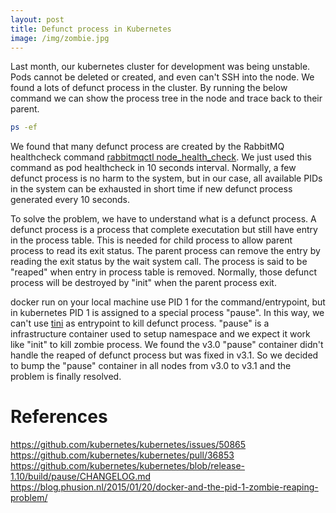 ```yaml
---
layout: post
title: Defunct process in Kubernetes
image: /img/zombie.jpg
---
```


Last month, our kubernetes cluster for development was being unstable. Pods cannot be deleted or created, and even can't SSH into the node. We found a lots of defunct process in the cluster. By running the below command we can show the process tree in the node and trace back to their parent.

```bash
ps -ef
```

We found that many defunct process are created by the RabbitMQ healthcheck command [rabbitmqctl node_health_check](https://www.rabbitmq.com/rabbitmqctl.8.html#node_health_check). We just used this command as pod healthcheck in 10 seconds interval. Normally, a few defunct process is no harm to the system, but in our case, all available PIDs in the system can be exhausted in short time if new defunct process generated every 10 seconds.

To solve the problem, we have to understand what is a defunct process. A defunct process is a process that complete executation but still have entry in the process table. This is needed for child process to allow parent process to read its exit status. The parent process can remove the entry by reading the exit status by the wait system call. The process is said to be "reaped" when entry in process table is removed. Normally, those defunct process will be destroyed by "init" when the parent process exit.

docker run on your local machine use PID 1 for the command/entrypoint, but in kubernetes PID 1 is assigned to a special process "pause". In this way, we can't use [tini](https://github.com/krallin/tini) as entrypoint to kill defunct process. "pause" is a infrastructure container used to setup namespace and we expect it work like "init" to kill zombie process. We found the v3.0 "pause" container didn't handle the reaped of defunct process but was fixed in v3.1. So we decided to bump the "pause" container in all nodes from v3.0 to v3.1 and the problem is finally resolved.

# References
<https://github.com/kubernetes/kubernetes/issues/50865>
<https://github.com/kubernetes/kubernetes/pull/36853>
<https://github.com/kubernetes/kubernetes/blob/release-1.10/build/pause/CHANGELOG.md>
<https://blog.phusion.nl/2015/01/20/docker-and-the-pid-1-zombie-reaping-problem/>
